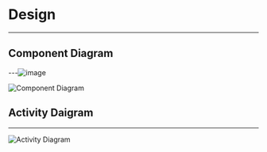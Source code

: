 # Design

---

## Component Diagram

---![image](https://user-images.githubusercontent.com/94839531/154202707-473199cd-91c4-4c4a-8702-e244fb1e048e.png)


![Component Diagram](Component1_diagram.png)

## Activity Daigram

---

![Activity Diagram](Activity1_diagram.png)

